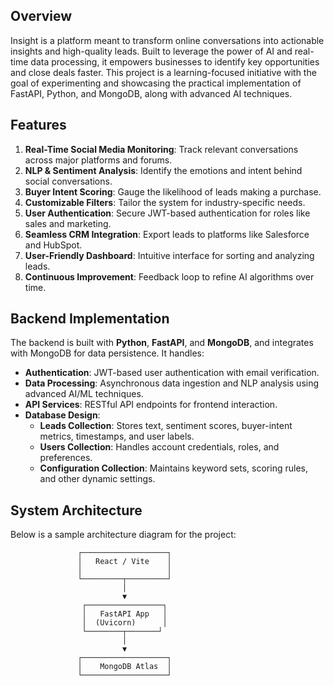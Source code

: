 ## Overview

Insight is a platform meant to transform online conversations into actionable insights and high-quality leads. Built to leverage the power of AI and real-time data processing, it empowers businesses to identify key opportunities and close deals faster. This project is a learning-focused initiative with the goal of experimenting and showcasing the practical implementation of FastAPI, Python, and MongoDB, along with advanced AI techniques.

## Features

1. **Real-Time Social Media Monitoring**: Track relevant conversations across major platforms and forums.
2. **NLP & Sentiment Analysis**: Identify the emotions and intent behind social conversations.
3. **Buyer Intent Scoring**: Gauge the likelihood of leads making a purchase.
4. **Customizable Filters**: Tailor the system for industry-specific needs.
5. **User Authentication**: Secure JWT-based authentication for roles like sales and marketing.
6. **Seamless CRM Integration**: Export leads to platforms like Salesforce and HubSpot.
7. **User-Friendly Dashboard**: Intuitive interface for sorting and analyzing leads.
8. **Continuous Improvement**: Feedback loop to refine AI algorithms over time.

## Backend Implementation

The backend is built with **Python**, **FastAPI**, and **MongoDB**, and integrates with MongoDB for data persistence. It handles:

- **Authentication**: JWT-based user authentication with email verification.
- **Data Processing**: Asynchronous data ingestion and NLP analysis using advanced AI/ML techniques.
- **API Services**: RESTful API endpoints for frontend interaction.
- **Database Design**:
  - **Leads Collection**: Stores text, sentiment scores, buyer-intent metrics, timestamps, and user labels.
  - **Users Collection**: Handles account credentials, roles, and preferences.
  - **Configuration Collection**: Maintains keyword sets, scoring rules, and other dynamic settings.

## System Architecture

Below is a sample architecture diagram for the project:

```
               ┌───────────────────┐
               │   React / Vite    │
               │                   │
               └─────────┬─────────┘
                         │
                         ▼
                ┌─────────────────┐
                │   FastAPI App   │
                │  (Uvicorn)      │
                └────────┬───────┘
                         │
                         ▼
               ┌───────────────────┐
               │    MongoDB Atlas  │
               └───────────────────┘
```
